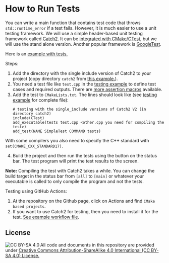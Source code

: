 # How to Run Tests

You can write a main function that contains test code that throws `std::runtime_error` if a test fails. However, it
is much easier to use a unit testing framework.
We will use a simple header-based unit testing framework called
[Catch2](https://github.com/catchorg/Catch2). It can be [integrated with CMake/CTest](https://github.com/catchorg/Catch2/blob/devel/docs/cmake-integration.md), but we will use the stand alone version. Another popular framework is
[GoogleTest](https://google.github.io/googletest/).


Here is an [example with tests.](Chapter1_Programming/factorial)

Steps:

1. Add the directory with the single include version of Catch2 to your project (copy directory `catch2` from [this example.](Chapter1_Programming/factorial)). 
2. You need a test file like `test.cpp` in the [testing example](Chapter1_Programming/factorial/) to define test cases and required outputs. There are [more assertion macros](https://github.com/catchorg/Catch2/blob/v2.x/docs/assertions.md) available.
3. Add the test to `CMakeLists.txt`. The lines should look like (see [testing example](Chapter1_Programming/factorial/) for complete file):
   ```
   # testing with the single_include versions of Catch2 V2 (in directory catch2)
   include(CTest)
   add_executable(tests test.cpp <other.cpp you need for compiling the test>)
   add_test(NAME SimpleTest COMMAND tests)
   ```

  With some compilers you also need to specify the C++ standard with 
  `set(CMAKE_CXX_STANDARD17)`.

4. Build the project and then run the tests using the button on the status bar. The test program will print the test results to the screen.

**Note:** Compiling the test with Catch2 takes a while. You can change the build target in the status bar from `[all]` to `[main]` or whatever your executable is called to only compile the program and not the tests.  

Testing using GitHub Actions:

1. At the repository on the Github page, click on Actions and find `CMake based projects`.
2. If you want to use Catch2 for testing, then you need to install it for the test. [See example workflow file](.github/workflows/testing-example_cmake.yml).

## License

<img src="https://licensebuttons.net/l/by-sa/3.0/88x31.png" alt="CC BY-SA 4.0" align="left">

All code and documents in this repository are provided under [Creative Commons Attribution-ShareAlike 4.0 International (CC BY-SA 4.0) License.](https://creativecommons.org/licenses/by-sa/4.0/)
